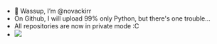 - 👋 Wassup, I’m @novackirr
- On Github, I will upload 99% only Python, but there's one trouble...
- All repositories are now in private mode :C
- <img src="https://avatars.githubusercontent.com/u/56271806?v=4">
